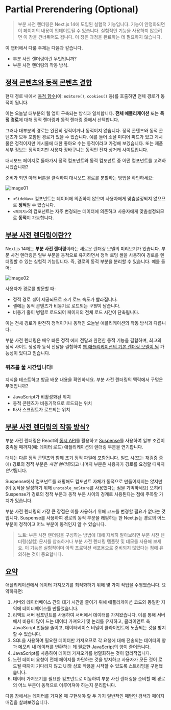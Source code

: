 # Partial Prerendering (Optional)

> 부분 사전 렌더링은 Next.js 14에 도입된 실험적 기능입니다. 기능이 안정화되면 이 페이지의 내용이 업데이트될 수 있습니다. 실험적인 기능을 사용하지 않으려면 이 장을 건너뛰어도 됩니다. 이 장은 과정을 완료하는 데 필요하지 않습니다.

이 챕터에서 다룰 주제는 다음과 같습니다.

- 부분 사전 렌더링이란 무엇입니까?
- 부분 사전 렌더링의 작동 방식.

## **[정적 콘텐츠와 동적 콘텐츠 결합](https://nextjs.org/learn/dashboard-app/partial-prerendering#combining-static-and-dynamic-content)**

현재 경로 내에서 [동적 함수](https://nextjs.org/docs/app/building-your-application/routing/route-handlers#dynamic-functions)(예: `noStore()`, `cookies()` 등)를 호출하면 전체 경로가 동적이 됩니다.

이는 오늘날 대부분의 웹 앱이 구축되는 방식과 일치합니다. **전체 애플리케이션** 또는 **특정 경로**에 대해 정적 렌더링과 동적 렌더링 중에서 선택합니다.

그러나 대부분의 경로는 완전히 정적이거나 동적이지 않습니다. 정적 콘텐츠와 동적 콘텐츠가 모두 포함된 경로가 있을 수 있습니다. 예를 들어 소셜 미디어 피드가 있고 게시물은 정적이지만 게시물에 대한 좋아요 수는 동적이라고 가정해 보겠습니다. 또는 제품 세부 정보는 정적이지만 사용자 장바구니는 동적인 전자 상거래 사이트입니다.

대시보드 페이지로 돌아가서 정적 컴포넌트와 동적 컴포넌트 중 어떤 컴포넌트를 고려하시겠습니까?

준비가 되면 아래 버튼을 클릭하여 대시보드 경로를 분할하는 방법을 확인하세요:

![image01](https://nextjs.org/_next/image?url=%2Flearn%2Fdark%2Fdashboard-static-dynamic-components.png&w=3840&q=75&dpl=dpl_7qDwkTDwmgWzVYKGukeHHPrgxfLF)

- `<SideNav>` 컴포넌트는 데이터에 의존하지 않으며 사용자에게 맞춤설정되지 않으므로 **정적**일 수 있습니다.
- `<페이지>`의 컴포넌트는 자주 변경되는 데이터에 의존하고 사용자에게 맞춤설정되므로 **동적**이 가능합니다.

## **[부분 사전 렌더링이란??](https://nextjs.org/learn/dashboard-app/partial-prerendering#what-is-partial-prerendering)**

Next.js 14에는 **부분 사전 렌더링**이라는 새로운 렌더링 모델의 미리보기가 있습니다. 부분 사전 렌더링은 일부 부분을 동적으로 유지하면서 정적 로딩 셸을 사용하여 경로를 렌더링할 수 있는 실험적 기능입니다. 즉, 경로의 동적 부분을 분리할 수 있습니다. 예를 들어:

![image02](https://nextjs.org/_next/image?url=%2Flearn%2Fdark%2Fthinking-in-ppr.png&w=3840&q=75&dpl=dpl_7qDwkTDwmgWzVYKGukeHHPrgxfLF)

사용자가 경로를 방문할 때:

- 정적 경로 *셸*이 제공되므로 초기 로드 속도가 빨라집니다.
- 셸에는 동적 콘텐츠가 비동기로 로드되는 *구멍*이 남습니다.
- 비동기 홀이 병렬로 로드되어 페이지의 전체 로드 시간이 단축됩니다.

이는 전체 경로가 완전히 정적이거나 동적인 오늘날 애플리케이션의 작동 방식과 다릅니다.

부분 사전 렌더링은 매우 빠른 정적 에지 전달과 완전한 동적 기능을 결합하며, 최고의 정적 사이트 생성과 동적 전달을 결합하여 [웹 애플리케이션의 기본 렌더링 모델이 될](https://vercel.com/blog/partial-prerendering-with-next-js-creating-a-new-default-rendering-model) 가능성이 있다고 믿습니다.

### 퀴즈를 풀 시간입니다!
지식을 테스트하고 방금 배운 내용을 확인하세요.
부분 사전 렌더링의 맥락에서 구멍은 무엇입니까?

- JavaScript가 비활성화된 위치
- 동적 콘텐츠가 비동기적으로 로드되는 위치
- 타사 스크립트가 로드되는 위치

## **[부분 사전 렌더링의 작동 방식?](https://nextjs.org/learn/dashboard-app/partial-prerendering#how-does-partial-prerendering-work)**

부분 사전 렌더링은 React의 [동시 API](https://react.dev/blog/2021/12/17/react-conf-2021-recap#react-18-and-concurrent-features)를 활용하고 [Suspense](https://reactjs.org/docs/concurrent-mode-suspense.html)를 사용하여 일부 조건이 충족될 때까지(예: 데이터 로드) 애플리케이션의 렌더링 부분을 연기합니다.

대체는 다른 정적 콘텐츠와 함께 초기 정적 파일에 포함됩니다. 빌드 시(또는 재검증 중에) 경로의 정적 부분은 *사전 렌더링*되고 나머지 부분은 사용자가 경로를 요청할 때까지 *연기*됩니다.

Suspense에서 컴포넌트를 래핑해도 컴포넌트 자체가 동적으로 만들어지지는 않지만(이 동작을 달성하기 위해 `unstable_noStore`를 사용했다는 점을 기억하세요) 오히려 Suspense가 경로의 정적 부분과 동적 부분 사이의 경계로 사용된다는 점에 주목할 가치가 있습니다.

부분 사전 렌더링의 가장 큰 장점은 이를 사용하기 위해 코드를 변경할 필요가 없다는 것입니다. Suspense를 사용하여 경로의 동적 부분을 래핑하는 한 Next.js는 경로의 어느 부분이 정적이고 어느 부분이 동적인지 알 수 있습니다.

> 노트: 부분 사전 렌더링을 구성하는 방법에 대해 자세히 알아보려면 부분 사전 렌더링(실험) 문서를 참조하거나 부분 사전 렌더링 템플릿 및 데모를 사용해 보세요. 이 기능은 실험적이며 아직 프로덕션 배포용으로 준비되지 않았다는 점에 유의하는 것이 중요합니다.

## **[요약](https://nextjs.org/learn/dashboard-app/partial-prerendering#summary)**

애플리케이션에서 데이터 가져오기를 최적화하기 위해 몇 가지 작업을 수행했습니다. 요약하자면:

1. 서버와 데이터베이스 간의 대기 시간을 줄이기 위해 애플리케이션 코드와 동일한 지역에 데이터베이스를 만들었습니다.
2. 리액트 서버 컴포넌트를 사용하여 서버에서 데이터를 가져왔습니다. 이를 통해 서버에서 비용이 많이 드는 데이터 가져오기 및 논리를 유지하고, 클라이언트 측 JavaScript 번들을 줄이고, 데이터베이스 비밀이 클라이언트에 노출되는 것을 방지할 수 있습니다.
3. SQL을 사용하여 필요한 데이터만 가져오므로 각 요청에 대해 전송되는 데이터의 양과 메모리 내 데이터를 변환하는 데 필요한 JavaScript의 양이 줄어듭니다.
4. JavaScript를 사용하여 데이터 가져오기를 병렬화하는 것이 합리적입니다.
5. 느린 데이터 요청이 전체 페이지를 차단하는 것을 방지하고 사용자가 모든 것이 로드될 때까지 기다리지 않고 UI와 상호 작용을 시작할 수 있도록 스트리밍을 구현했습니다.
6. 데이터 가져오기를 필요한 컴포넌트로 이동하여 부분 사전 렌더링을 준비할 때 경로의 어느 부분이 동적으로 이루어져야 하는지 분리합니다.

다음 장에서는 데이터를 가져올 때 구현해야 할 두 가지 일반적인 패턴인 검색과 페이지 매김을 살펴보겠습니다.